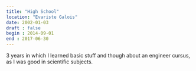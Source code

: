 ```yaml
---
title: "High School"
location: "Evariste Galois"
date: 2002-01-03
draft : false
begin : 2014-09-01
end : 2017-06-30
---
```


3 years in which I learned basic stuff and though about an engineer cursus, as I was good in scientific subjects. 